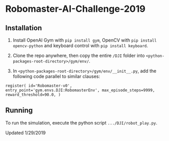 # Robomaster-AI-Challenge-2019

## Installation

1. Install OpenAI Gym with `pip install gym`, OpenCV with `pip install opencv-python` and keyboard control with `pip install keyboard`.


2. Clone the repo anywhere, then copy the entire `/DJI` folder into `<python-packages-root-directory>/gym/env/`.

3. In `<python-packages-root-directory>/gym/env/__init__.py`, add the following code parallel to similar clauses:


`register(
    id='Robomaster-v0',
    entry_point='gym.envs.DJI:RobomasterEnv',
    max_episode_steps=9999,
    reward_threshold=90.0,
)`

## Running

To run the simulation, execute the python script `.../DJI/robot_play.py`.

Updated 1/29/2019
